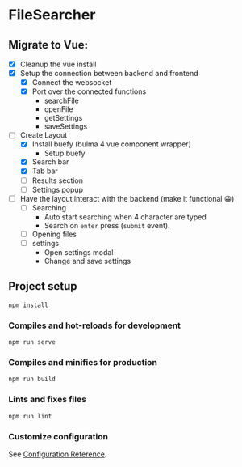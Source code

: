 # FileSearcher

## Migrate to Vue:

- [x] Cleanup the vue install
- [x] Setup the connection between backend and frontend
  - [x] Connect the websocket
  - [x] Port over the connected functions
    - searchFile
    - openFile
    - getSettings
    - saveSettings
- [ ] Create Layout
  - [x] Install buefy (bulma 4 vue component wrapper)
    - Setup buefy
  - [x] Search bar
  - [x] Tab bar
  - [ ] Results section
  - [ ] Settings popup
- [ ] Have the layout interact with the backend (make it functional 😀)
  - [ ] Searching
    - Auto start searching when 4 character are typed
    - Search on `enter` press (`submit` event).
  - [ ] Opening files
  - [ ] settings
    - Open settings modal
    - Change and save settings

## Project setup

```
npm install
```

### Compiles and hot-reloads for development

```
npm run serve
```

### Compiles and minifies for production

```
npm run build
```

### Lints and fixes files

```
npm run lint
```

### Customize configuration

See [Configuration Reference](https://cli.vuejs.org/config/).
